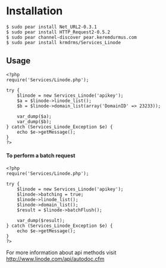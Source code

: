 # Installation

    $ sudo pear install Net_URL2-0.3.1
    $ sudo pear install HTTP_Request2-0.5.2
    $ sudo pear channel-discover pear.keremdurmus.com
    $ sudo pear install krmdrms/Services_Linode
    
## Usage

    <?php
    require('Services/Linode.php');
    
    try {
        $linode = new Services_Linode('apikey');
        $a = $linode->linode_list();
        $b = $linode->domain_list(array('DomainID' => 23233));
        
        var_dump($a);
        var_dump($b);
    } catch (Services_Linode_Exception $e) {
        echo $e->getMessage();
    }
    ?>

#### To perform a batch request

    <?php
    require('Services/Linode.php');
    
    try {
        $linode = new Services_Linode('apikey');
        $linode->batching = true;
        $linode->linode_list();
        $linode->domain_list();
        $result = $linode->batchFlush();
        
        var_dump($result);
    } catch (Services_Linode_Exception $e) {
        echo $e->getMessage();
    }
    ?>

For more information about api methods visit <http://www.linode.com/api/autodoc.cfm>
